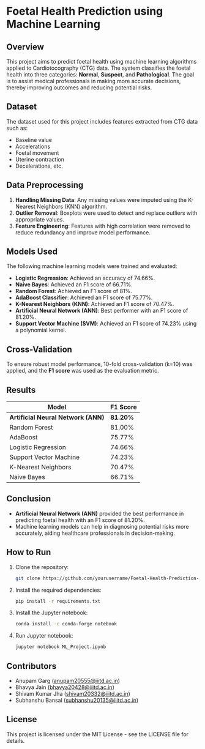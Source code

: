 # Foetal Health Prediction using Machine Learning

## Overview

This project aims to predict foetal health using machine learning algorithms applied to Cardiotocography (CTG) data. The system classifies the foetal health into three categories: **Normal**, **Suspect**, and **Pathological**. The goal is to assist medical professionals in making more accurate decisions, thereby improving outcomes and reducing potential risks.

## Dataset

The dataset used for this project includes features extracted from CTG data such as:
- Baseline value
- Accelerations
- Foetal movement
- Uterine contraction
- Decelerations, etc.

## Data Preprocessing

1. **Handling Missing Data**: Any missing values were imputed using the K-Nearest Neighbors (KNN) algorithm.
2. **Outlier Removal**: Boxplots were used to detect and replace outliers with appropriate values.
3. **Feature Engineering**: Features with high correlation were removed to reduce redundancy and improve model performance.

## Models Used

The following machine learning models were trained and evaluated:
- **Logistic Regression**: Achieved an accuracy of 74.66%.
- **Naive Bayes**: Achieved an F1 score of 66.71%.
- **Random Forest**: Achieved an F1 score of 81%.
- **AdaBoost Classifier**: Achieved an F1 score of 75.77%.
- **K-Nearest Neighbors (KNN)**: Achieved an F1 score of 70.47%.
- **Artificial Neural Network (ANN)**: Best performer with an F1 score of 81.20%.
- **Support Vector Machine (SVM)**: Achieved an F1 score of 74.23% using a polynomial kernel.

## Cross-Validation

To ensure robust model performance, 10-fold cross-validation (k=10) was applied, and the **F1 score** was used as the evaluation metric.

## Results

| Model                   | F1 Score  |
|-------------------------|-----------|
| **Artificial Neural Network (ANN)** | **81.20%**   |
| Random Forest            | 81.00%    |
| AdaBoost                 | 75.77%    |
| Logistic Regression      | 74.66%    |
| Support Vector Machine   | 74.23%    |
| K-Nearest Neighbors      | 70.47%    |
| Naive Bayes              | 66.71%    |

## Conclusion

- **Artificial Neural Network (ANN)** provided the best performance in predicting foetal health with an F1 score of 81.20%.
- Machine learning models can help in diagnosing potential risks more accurately, aiding healthcare professionals in decision-making.

## How to Run

1. Clone the repository:
    ```bash
    git clone https://github.com/yourusername/Foetal-Health-Prediction-ML-Project.git
    ```
2. Install the required dependencies:
    ```bash
    pip install -r requirements.txt
    ```
3. Install the Jupyter notebook:
    ```bash
    conda install -c conda-forge notebook
    ```
3. Run Jupyter notebook:
    ```bash
    jupyter notebook ML_Project.ipynb
    ```

## Contributors

- Anupam Garg ([anupam20555@iiitd.ac.in](mailto:anupam20555@iiitd.ac.in))
- Bhavya Jain ([bhavya20428@iiitd.ac.in](mailto:bhavya20428@iiitd.ac.in))
- Shivam Kumar Jha ([shivam20332@iiitd.ac.in](mailto:shivam20332@iiitd.ac.in))
- Subhanshu Bansal ([subhanshu20135@iiitd.ac.in](mailto:subhanshu20135@iiitd.ac.in))

## License

This project is licensed under the MIT License - see the LICENSE file for details.

